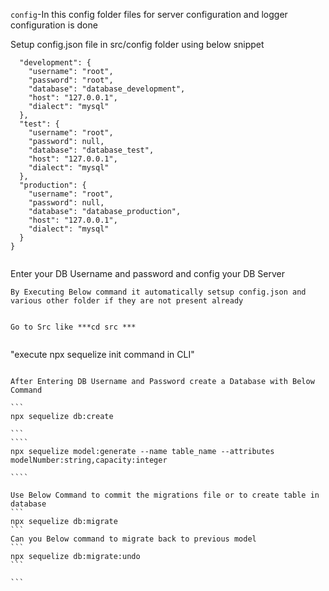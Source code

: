 `config`-In this config folder files for server configuration and logger configuration is done

Setup config.json file in src/config folder using below snippet

```{
  "development": {
    "username": "root",
    "password": "root",
    "database": "database_development",
    "host": "127.0.0.1",
    "dialect": "mysql"
  },
  "test": {
    "username": "root",
    "password": null,
    "database": "database_test",
    "host": "127.0.0.1",
    "dialect": "mysql"
  },
  "production": {
    "username": "root",
    "password": null,
    "database": "database_production",
    "host": "127.0.0.1",
    "dialect": "mysql"
  }
}


```
Enter your DB Username and password and config your DB Server

```
By Executing Below command it automatically setsup config.json and various other folder if they are not present already 


Go to Src like ***cd src ***


`````
"execute npx sequelize init command in CLI"

`````

After Entering DB Username and Password create a Database with Below Command

```
npx sequelize db:create

```
````
npx sequelize model:generate --name table_name --attributes modelNumber:string,capacity:integer

````

Use Below Command to commit the migrations file or to create table in database
```
npx sequelize db:migrate
```
Can you Below command to migrate back to previous model
```
npx sequelize db:migrate:undo
```

```
